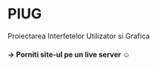 # PIUG
Proiectarea Interfetelor Utilizator si Grafica

#### -> Porniti site-ul pe un live server :relaxed:
